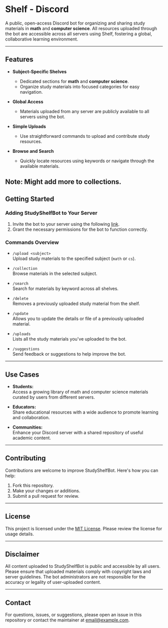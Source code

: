 # Shelf - Discord

A public, open-access Discord bot for organizing and sharing study materials in **math** and **computer science**. All resources uploaded through the bot are accessible across all servers using Shelf, fostering a global, collaborative learning environment.

---

## Features

- **Subject-Specific Shelves**
  - Dedicated sections for **math** and **computer science**.
  - Organize study materials into focused categories for easy navigation.

- **Global Access**
  - Materials uploaded from any server are publicly available to all servers using the bot.

- **Simple Uploads**
  - Use straightforward commands to upload and contribute study resources.

- **Browse and Search**
  - Quickly locate resources using keywords or navigate through the available materials.

Note: Might add more to collections.
---

## Getting Started

### Adding StudyShelfBot to Your Server

1. Invite the bot to your server using the following [link](https://discord.com/oauth2/authorize?client_id=1013788293197996132&permissions=274877958208&integration_type=0&scope=bot).
2. Grant the necessary permissions for the bot to function correctly.

### Commands Overview

- `/upload <subject>`  
  Upload study materials to the specified subject (`math` or `cs`).

- `/collection`  
  Browse materials in the selected subject.

- `/search`  
  Search for materials by keyword across all shelves.
  
- `/delete`  
  Removes a previously uploaded study material from the shelf.

- `/update`  
  Allows you to update the details or file of a previously uploaded material.

- `/uploads`  
  Lists all the study materials you've uploaded to the bot.

- `/suggestions`  
  Send feedback or suggestions to help improve the bot.

---

## Use Cases

- **Students:**  
  Access a growing library of math and computer science materials curated by users from different servers.

- **Educators:**  
  Share educational resources with a wide audience to promote learning and collaboration.

- **Communities:**  
  Enhance your Discord server with a shared repository of useful academic content.

---

## Contributing

Contributions are welcome to improve StudyShelfBot. Here's how you can help:

1. Fork this repository.
2. Make your changes or additions.
3. Submit a pull request for review.

---

## License

This project is licensed under the [MIT License](LICENSE). Please review the license for usage details.

---

## Disclaimer

All content uploaded to StudyShelfBot is public and accessible by all users. Please ensure that uploaded materials comply with copyright laws and server guidelines. The bot administrators are not responsible for the accuracy or legality of user-uploaded content.

---

## Contact

For questions, issues, or suggestions, please open an issue in this repository or contact the maintainer at [email@example.com](mailto:email@example.com).
